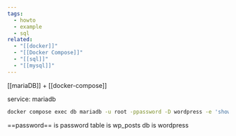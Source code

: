 ```yaml
---
tags:
  - howto
  - example
  - sql
related:
  - "[[docker]]"
  - "[[Docker Compose]]"
  - "[[sql]]"
  - "[[mysql]]"
---
```

[[mariaDB]] + [[docker-compose]]

service: mariadb
```bash
docker compose exec db mariadb -u root -ppassword -D wordpress -e 'show create table wp_posts;'
```
==password== is password
table is wp_posts
db is wordpress
